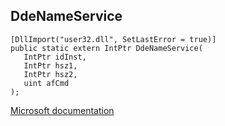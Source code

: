 ## DdeNameService

```
[DllImport("user32.dll", SetLastError = true)]
public static extern IntPtr DdeNameService(
   IntPtr idInst,
   IntPtr hsz1,
   IntPtr hsz2,
   uint afCmd
);
```

[Microsoft documentation](TODO)
